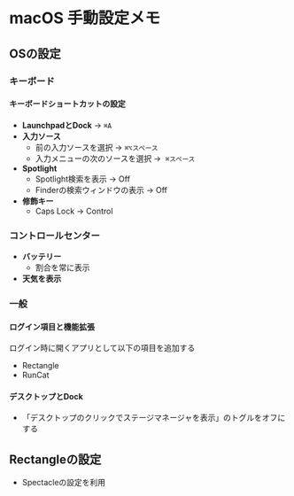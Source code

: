 # macOS 手動設定メモ

## OSの設定

### キーボード

#### キーボードショートカットの設定

- **LaunchpadとDock** → `⌘A`
- **入力ソース**
  - 前の入力ソースを選択 → `⌘⌥スペース`
  - 入力メニューの次のソースを選択 →  `⌘スペース`
- **Spotlight**
  - Spotlight検索を表示 → Off
  - Finderの検索ウィンドウの表示 → Off
- **修飾キー**
  - Caps Lock → Control 

### コントロールセンター

- **バッテリー**
  - 割合を常に表示
- **天気を表示**

### 一般

#### ログイン項目と機能拡張

ログイン時に開くアプリとして以下の項目を追加する

- Rectangle
- RunCat

#### デスクトップとDock

- 「デスクトップのクリックでステージマネージャを表示」のトグルをオフにする

## Rectangleの設定

- Spectacleの設定を利用

